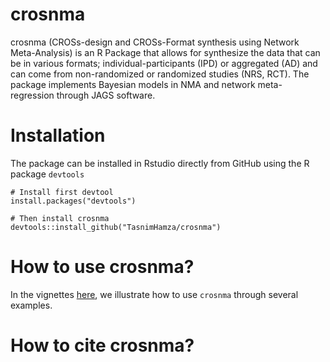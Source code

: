 # crosnma
crosnma (CROSs-design and CROSs-Format synthesis using Network Meta-Analysis) is an R Package that allows for synthesize the data that can be in various formats; individual-participants (IPD) or aggregated (AD) and can come from non-randomized or randomized studies (NRS, RCT). The package implements Bayesian models in NMA and network meta-regression through JAGS software.
# Installation
The package can be installed in Rstudio directly from GitHub using the R package `devtools` 
```
# Install first devtool
install.packages("devtools")

# Then install crosnma
devtools::install_github("TasnimHamza/crosnma")
```
# How to use crosnma?
In the vignettes [here](), we illustrate how to use `crosnma` through several examples.
# How to cite crosnma?


